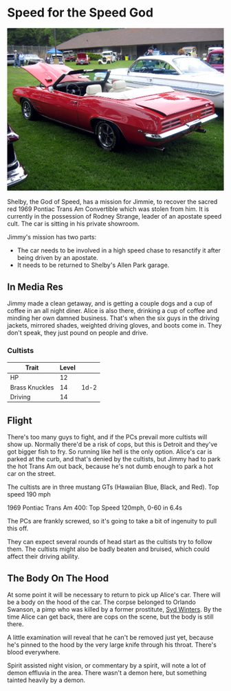 # Speed for the Speed God

![1969 Pontiac Trans Am Convertible](1969_trans_am_400_convertible.jpg)

Shelby, the God of Speed, has a mission for Jimmie, to recover the sacred red 1969 Pontiac Trans Am Convertible which was stolen from him.  It is currently in the possession of Rodney Strange, leader of an apostate speed cult.  The car is sitting in his private showroom.

Jimmy's mission has two parts:

- The car needs to be involved in a high speed chase to resanctify it after being driven by an apostate.
- It needs to be returned to Shelby's Allen Park garage.

## In Media Res

Jimmy made a clean getaway, and is getting a couple dogs and a cup of coffee in an all night diner.  Alice is also there, drinking a cup of coffee and minding her own damned business.  That's when the six guys in the driving jackets, mirrored shades, weighted driving gloves, and boots come in.  They don't speak, they just pound on people and drive.

### Cultists

| Trait          | Level |      |
| -------------- | ----- | ---- |
| HP             | 12    |      |
| Brass Knuckles | 14    | 1d-2 |
| Driving        | 14    |      |

## Flight

There's too many guys to fight, and if the PCs prevail more cultists will show up.  Normally there'd be a risk of cops, but this is Detroit and they've got bigger fish to fry.  So running like hell is the only option.  Alice's car is parked at the curb, and that's denied by the cultists, but Jimmy had to park the hot Trans Am out back, because he's not dumb enough to park a hot car on the street.

The cultists are in three mustang GTs (Hawaiian Blue, Black, and Red).  Top speed 190 mph

1969 Pontiac Trans Am 400: Top Speed 120mph, 0-60 in 6.4s

The PCs are frankly screwed, so it's going to take a bit of ingenuity to pull this off.

They can expect several rounds of head start as the cultists try to follow them.  The cultists might also be badly beaten and bruised, which could affect their driving ability.

## The Body On The Hood

At some point it will be necessary to return to pick up Alice's car.  There will be a body on the hood of the car.  The corpse belonged to Orlando Swanson, a pimp who was killed by a former prostitute, [Syd Winters](../World/syd.md).  By the time Alice can get back, there are cops on the scene, but the body is still there.

A little examination will reveal that he can't be removed just yet, because he's pinned to the hood by the very large knife through his throat.  There's blood everywhere.

Spirit assisted night vision, or commentary by a spirit, will note a lot of demon effluvia in the area.  There wasn't a demon here, but something tainted heavily by a demon.